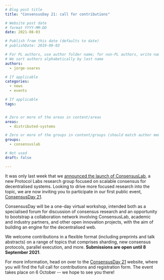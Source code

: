 ```yaml
---
# Blog post title
title: "ConsensusDay 21: call for contributions"

# Website post date
# format YYYY-MM-DD
date: 2021-08-03

# Publish from this date (defaults to date)
# publishDate: 2019-09-03

# For PL authors, use author folder name; for non-PL authors, write name as in paper within ""
# We sort authors alphabetically by last name
authors:
  - jorge-soares

# If applicable
categories:
  - news
  - events

# If applicable
tags:


# Zero or more of the areas in content/areas
areas:
  - distributed-systems

# Zero or more of the groups in content/groups (should match author membership)
groups:
  - consensuslab

# Not used
draft: false

---
```


It was only last week that we [announced the launch of ConsensusLab](/blog/2021/consensuslab-supercharging-our-consensus-research/), a new Protocol Labs research group focused on scalable consensus for decentralised systems. Looking to drive more focused research into the topic, we are now inviting you to participate in our first public event, [ConsensusDay 21](/sites/consensusday21/).

ConsensusDay will be a one-day virtual workshop, intended both as a specialised forum for discussion of consensus research and an opportunity to bootstrap a collaboration network involving ConsensusLab, academic and industry partners, and other open innovation projects, with the aim of building an engine for the decentralised web.

We welcome contributions in a flexible format (including preprints and talk abstracts) on a range of topics that comprises sharding, new consensus protocols, parallel execution, and more. **Submissions are open until 8 September 2021**.

For more information, head on over to the [ConsensusDay 21](/sites/consensusday21/) website, where you will find the full call for contributions and registration form. The event takes place on 6 October -- we hope to see you there!

